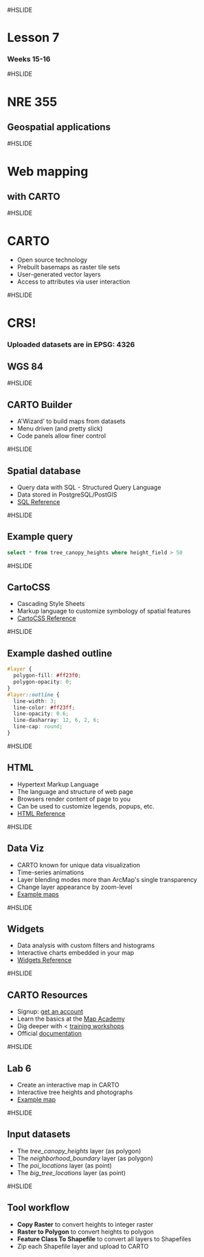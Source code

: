 #HSLIDE
# Lesson 7
### Weeks 15-16

#HSLIDE
# NRE 355
## Geospatial applications


#HSLIDE
# Web mapping
## with CARTO

#HSLIDE
# CARTO
* Open source technology
* Prebuilt basemaps as raster tile sets
* User-generated vector layers
* Access to attributes via user interaction

#HSLIDE
# CRS!
### Uploaded datasets are in EPSG: 4326
## WGS 84

#HSLIDE
## CARTO Builder
* A'Wizard' to build maps from datasets
* Menu driven (and pretty slick)
* Code panels allow finer control

#HSLIDE
## Spatial database
* Query data with SQL - Structured Query Language
* Data stored in PostgreSQL/PostGIS
* [SQL Reference](https://www.w3schools.com/sql/default.asp)

#HSLIDE
## Example query
```sql
select * from tree_canopy_heights where height_field > 50
```

#HSLIDE
## CartoCSS
* Cascading Style Sheets
* Markup language to customize symbology of spatial features
* [CartoCSS Reference](https://carto.com/docs/carto-engine/cartocss/)

#HSLIDE
## Example dashed outline
```css
#layer {
  polygon-fill: #ff23f0;
  polygon-opacity: 0;
}
#layer::outline {
  line-width: 3;
  line-color: #ff23ff;
  line-opacity: 0.6;
  line-dasharray: 12, 6, 2, 6;
  line-cap: round;
}
```

#HSLIDE
## HTML
* Hypertext Markup Language
* The language and structure of web page
* Browsers render content of page to you
* Can be used to customize legends, popups, etc.
* [HTML Reference](https://www.w3schools.com/html/html_intro.asp)

#HSLIDE
## Data Viz
* CARTO known for unique data visualization
* Time-series animations
* Layer blending modes more than ArcMap's single transparency
* Change layer appearance by zoom-level
* <a href="https://boydx.github.io/wildfires/" target="blank">Example maps</a>

#HSLIDE
## Widgets
* Data analysis with custom filters and histograms
* Interactive charts embedded in your map
* <a href="https://carto.com/learn/guides#widgets" target="blank">Widgets Reference</a>


#HSLIDE
## CARTO Resources
* Signup: <a href="https://carto.com/signup?" target="blank">get an account</a>
* Learn the basics at the <a href="https://carto.com/academy/" target="blank">Map Academy</a>
* Dig deeper with < <a href="http://cartodb.github.io/training/" target="blank">training workshops</a>
* Official <a href="https://carto.com/docs/" target="blank">documentation</a>

#HSLIDE
## Lab 6
* Create an interactive map in CARTO
* Interactive tree heights and photographs
* <a href="http://sweb.uky.edu/~blshea1/nre355/tree_canopy/lab-06.html" target="blank">Example map</a>


#HSLIDE
## Input datasets
* The *tree_canopy_heights* layer (as polygon)
* The *neighborhood_boundary* layer (as polygon)
* The *poi_locations* layer (as point)
* The *big_tree_locations* layer (as point)

#HSLIDE
## Tool workflow
* **Copy Raster** to convert heights to integer raster
* **Raster to Polygon** to convert heights to polygon
* **Feature Class To Shapefile** to convert all layers to Shapefiles
* Zip each Shapefile layer and upload to CARTO
